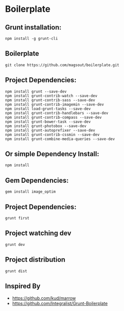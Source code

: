 Boilerplate
===========

## Grunt installation:
```
npm install -g grunt-cli
```

## Boilerplate
```
git clone https://github.com/magsout/boilerplate.git
```

## Project Dependencies:
```
npm install grunt --save-dev
npm install grunt-contrib-watch --save-dev
npm install grunt-contrib-sass --save-dev
npm install grunt-contrib-imagemin --save-dev
npm install load-grunt-tasks --save-dev
npm install grunt-contrib-handlebars --save-dev
npm install grunt-contrib-compass --save-dev
npm install grunt-bower-task --save-dev
npm install grunt-photobox --save-dev
npm install grunt-autoprefixer --save-dev
npm install grunt-contrib-cssmin --save-dev
npm install grunt-combine-media-queries --save-dev
```

## Or simple Dependency Install:
```
npm install 
```

## Gem Dependencies:
```
gem install image_optim
```

## Project Dependencies:
```
grunt first
```

## Project watching dev
```
grunt dev
```

## Project distribution
```grunt dist```

##  Inspired By

- https://github.com/kud/marrow
- https://github.com/Integralist/Grunt-Boilerplate
